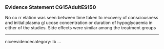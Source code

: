 ### Evidence Statement CG15AdultES150
No co rr elation was seen between time taken to recovery of consciousness and initial plasma gl ucose concentration or duration of hypoglycaemia in either of the studies. Side effects were similar among the treatment groups

---
niceevidencecategory: Ib
...



